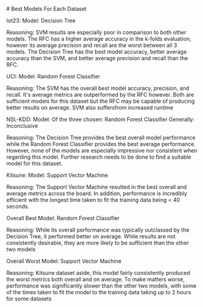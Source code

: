 \# Best Models For Each Dataset

Iot23: 
Model: Decision Tree 

Reasoning: SVM results are especially poor
in comparison to both other models. The RFC has a higher average
accuracy in the k-folds evaluation, however its average precision and
recall are the worst between all 3 models. The Decision Tree has the
best model accuracy, better average accuracy than the SVM, and better
average precision and recall than the RFC.

UCI: 
Model: Random Forest Classifier 

Reasoning: The SVM has the overall
best model accuracy, precision, and recall. It\'s average metrics are
outperformed by the RFC however. Both are sufficient models for this
dataset but the RFC may be capable of producing better results on
average. SVM also suffersfrom increased runtime

NSL-KDD: 
Model: Of the three chosen: Random Forest Classifier Generally:
Inconclusive

Reasoning: The Decision Tree provides the best overall model performance
while the Random Forest Classifier provides the best average
performance. However, none of the models are especially impressive nor
consistent when regarding this model. Further research needs to be done
to find a suitable model for this dataset.

Kitsune: 
Model: Support Vector Machine 

Reasoning: The Support Vector
Machine resulted in the best overall and average metrics across the
board. In addition, performance is incredibly efficient with the longest
time taken to fit the training data being \< 40 seconds.

Overall Best Model: Random Forest Classifier

Reasoning: While its overall
performance was typically outclassed by the Decision Tree, it performed
better on average. While results are not consistently desirable, they
are more likely to be sufficient than the other two models

Overall Worst Model: Support Vector Machine 

Reasoning: Kitsune dataset
aside, this model fairly consistently produced the worst metrics both
overall and on average. To make matters worse, performance was
significantly slower than the other two models, with some of the times
taken to fit the model to the training data taking up to 2 hours for
some datasets
